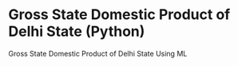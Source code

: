 # Gross State Domestic Product of Delhi State (Python)
Gross State Domestic Product of Delhi State Using ML
